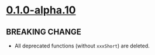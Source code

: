 # [0.1.0-alpha.10]

## BREAKING CHANGE

- All deprecated functions (without `xxxShort`) are deleted.

[0.1.0-alpha.10]: https://github.com/AccelByte/accelbyte-go-modular-sdk/compare/cloudsave-sdk/0.1.0-alpha.9..0.1.0-alpha.10